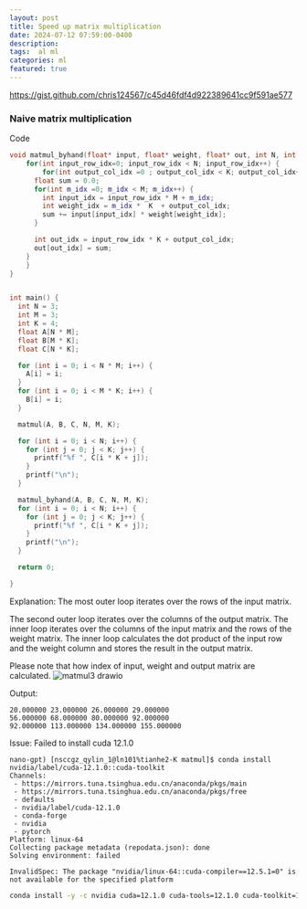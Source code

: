 ```yaml
---
layout: post
title: Speed up matrix multiplication   
date: 2024-07-12 07:59:00-0400
description:  
tags:  al ml 
categories: ml
featured: true
---
```




https://gist.github.com/chris124567/c45d46fdf4d922389641cc9f591ae577

### Naive matrix multiplication 

Code 
```cpp
void matmul_byhand(float* input, float* weight, float* out, int N, int M, int K) {
	for(int input_row_idx=0; input_row_idx < N; input_row_idx++) {
		for(int output_col_idx =0 ; output_col_idx < K; output_col_idx++) {
      float sum = 0.0;
      for(int m_idx =0; m_idx < M; m_idx++) {
        int input_idx = input_row_idx * M + m_idx;
        int weight_idx = m_idx *  K  + output_col_idx;
        sum += input[input_idx] * weight[weight_idx];
      }

      int out_idx = input_row_idx * K + output_col_idx;
      out[out_idx] = sum;
    }
	}
}


int main() {
  int N = 3;
  int M = 3;
  int K = 4;
  float A[N * M];
  float B[M * K];
  float C[N * K];

  for (int i = 0; i < N * M; i++) {
    A[i] = i;
  }
  for (int i = 0; i < M * K; i++) {
    B[i] = i;
  }

  matmul(A, B, C, N, M, K);

  for (int i = 0; i < N; i++) {
    for (int j = 0; j < K; j++) {
      printf("%f ", C[i * K + j]);
    }
    printf("\n");
  }

  matmul_byhand(A, B, C, N, M, K);
  for (int i = 0; i < N; i++) {
    for (int j = 0; j < K; j++) {
      printf("%f ", C[i * K + j]);
    }
    printf("\n");
  }

  return 0;

}
```

Explanation:
The most outer loop iterates over the rows of the input matrix. 

The second outer loop iterates over the columns of the output matrix. 
The inner loop iterates over the columns of the input matrix and the rows of the weight matrix. 
The inner loop calculates the dot product of the input row and the weight column and stores the result in the output matrix.

Please note that how index of input, weight and output matrix are calculated.
![matmul3 drawio](https://github.com/user-attachments/assets/dc21b2cc-20f6-4720-8fbb-5adc7855d4f0)



Output:
```
20.000000 23.000000 26.000000 29.000000
56.000000 68.000000 80.000000 92.000000
92.000000 113.000000 134.000000 155.000000
```


Issue:
Failed to install cuda 12.1.0
```
nano-gpt) [nsccgz_qylin_1@ln101%tianhe2-K matmul]$ conda install nvidia/label/cuda-12.1.0::cuda-toolkit
Channels:
 - https://mirrors.tuna.tsinghua.edu.cn/anaconda/pkgs/main
 - https://mirrors.tuna.tsinghua.edu.cn/anaconda/pkgs/free
 - defaults
 - nvidia/label/cuda-12.1.0
 - conda-forge
 - nvidia
 - pytorch
Platform: linux-64
Collecting package metadata (repodata.json): done
Solving environment: failed

InvalidSpec: The package "nvidia/linux-64::cuda-compiler==12.5.1=0" is not available for the specified platform
```


```bash
conda install -y -c nvidia cuda=12.1.0 cuda-tools=12.1.0 cuda-toolkit=12.1.0 cuda-version=12.1 cuda-command-line-tools=12.1.0 cuda-compiler=12.1.0 cuda-runtime=12.1.0
```

